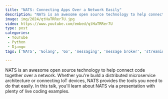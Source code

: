 ```yaml
---
title: "NATS: Connecting Apps Over a Network Easily"
description: "NATS is an awesome open source technology to help connect code together over a network. Whether you're build a distributed microservice architecture or connecting IoT devices, NATS provides the tools you need to do that easily. In this talk, you'll learn about NATS via a presentation with plenty of live coding examples."
image: img/2024/qtHaTRRer7U.jpg
video: https://www.youtube.com/embed/qtHaTRRer7U
type: post
categories:
 - YouTube
 - Python
 - Django
tags: ['NATS', 'Golang', 'Go', 'messaging', 'message broker', 'streaming', 'Kafka', 'RabbitMQ']

---
```


NATS is an awesome open source technology to help connect code together over a network. Whether you're build a distributed microservice architecture or connecting IoT devices, NATS provides the tools you need to do that easily. In this talk, you'll learn about NATS via a presentation with plenty of live coding examples.
